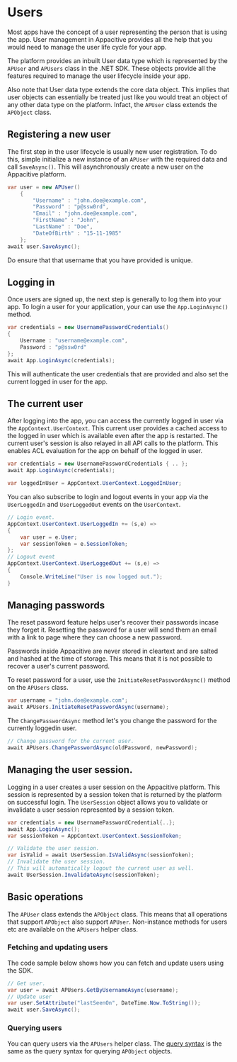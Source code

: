 ﻿# Users
Most apps have the concept of a user representing the person that is using the app. User management in Appacitive provides all the help that you would need to manage the user life cycle for your app. 

The platform provides an inbuilt User data type which is represented by the `APUser` and `APUsers` class in the .NET SDK. These objects provide all the features required to manage the user lifecycle inside your app.

Also note that User data type extends the core data object. This implies that user objects can essentially be treated just like you would treat an object of any other data type on the platform. Infact, the `APUser` class extends the `APObject` class.

## Registering a new user
The first step in the user lifecycle is usually new user registration.
To do this, simple initialize a new instance of an `APUser` with the required data and call `SaveAsync()`. This will asynchronously create a new user on the Appacitive platform.

```csharp
var user = new APUser()
    {
        "Username" : "john.doe@example.com",
        "Password" : "p@ssw0rd",
        "Email" : "john.doe@example.com",
        "FirstName" : "John",
        "LastName" : "Doe",
        "DateOfBirth" : "15-11-1985"
    };
await user.SaveAsync();
```
Do ensure that that username that you have provided is unique.

## Logging in
Once users are signed up, the next step is generally to log them into your app.
To login a user for your application, your can use the `App.LoginAsync()` method.

```csharp
var credentials = new UsernamePasswordCredentials()
{
    Username : "username@example.com",
    Password : "p@ssw0rd"
};
await App.LoginAsync(credentials);
```

This will authenticate the user credentials that are provided and also set the current logged in user for the app. 

## The current user
After logging into the app, you can access the currently logged in user via the `AppContext.UserContext`. This current user provides a cached access to the logged in user which is available even after the app is restarted. 
The current user's session is also relayed in all API calls to the platform. This enables ACL evaluation for the app on behalf of the logged in user.

```csharp
var credentials = new UsernamePasswordCredentials { .. };
await App.LoginAsync(credentials);

var loggedInUser = AppContext.UserContext.LoggedInUser;
```

You can also subscribe to login and logout events in your app via the `UserLoggedIn` and `UserLoggedOut` events on the `UserContext`.

```csharp
// Login event.
AppContext.UserContext.UserLoggedIn += (s,e) =>
{
    var user = e.User;
    var sessionToken = e.SessionToken;
};
// Logout event
AppContext.UserContext.UserLoggedOut += (s,e) =>
{
    Console.WriteLine("User is now logged out.");
}
```

## Managing passwords
The reset password feature helps user's recover their passwords incase they forget it. Resetting the password for a user will send them an email with a link to page where they can choose a new password. 

Passwords inside Appacitive are never stored in cleartext and are salted and hashed at the time of storage. This means that it is not possible to recover a user's current password. 

To reset password for a user, use the `InitiateResetPasswordAsync()` method on the `APUsers` class.
```csharp
var username = "john.doe@example.com";
await APUsers.InitiateResetPasswordAsync(username);
```

The `ChangePasswordAsync` method let's you change the password for the currently loggedin user.
```csharp
// Change password for the current user.
await APUsers.ChangePasswordAsync(oldPassword, newPassword);
```

## Managing the user session.
Logging in a user creates a user session on the Appacitive platform. This session is represented by a session token that is returned by the platform on successful login. The `UserSession` object allows you to validate or invalidate a user session represented by a session token.

```csharp
var credentials = new UsernamePasswordCredential{..};
await App.LoginAsync();
var sessionToken = AppContext.UserContext.SessionToken;

// Validate the user session.
var isValid = await UserSession.IsValidAsync(sessionToken);
// Invalidate the user session. 
// This will automatically logout the current user as well.
await UserSession.InvalidateAsync(sessionToken);
```

## Basic operations
The `APUser` class extends the `APObject` class. This means that all operations that support `APObject` also support `APUser`. Non-instance methods for users etc are available on the `APUsers` helper class.

### Fetching and updating users
The code sample below shows how you can fetch and update users using the SDK.
```csharp
// Get user.
var user = await APUsers.GetByUsernameAsync(username);
// Update user
var user.SetAttribute("lastSeenOn", DateTime.Now.ToString());
await user.SaveAsync();
```

### Querying users
You can query users via the `APUsers` helper class. The [query syntax](/windows/data-store/guides.html#query-api) is the same as the query syntax for querying `APObject` objects.